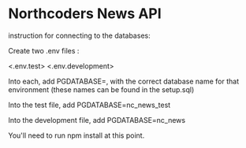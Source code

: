 # Northcoders News API

<!-- A link to the hosted version.
https://news-api-ney0.onrender.com
A summary of what the project is.

We will be building an API for the purpose of accessing application data programmatically. The intention here is to mimic the building of a real world backend service (such as Reddit) which should provide this information to the front end architecture.

Your database will be PSQL, and you will interact with it using node-postgres.


Clear instructions of how to clone, install dependencies, seed local database, and run tests.
Information about how to create the two .env files.
The minimum versions of Node.js, and Postgres needed to run the project. -->

instruction for connecting to the databases:

Create two .env files : 

<.env.test> 
<.env.development> 


Into each, add PGDATABASE=, with the correct database name for that environment (these names can be found in the setup.sql)

Into the test file, add PGDATABASE=nc_news_test

Into the development file, add PGDATABASE=nc_news


You'll need to run npm install at this point.